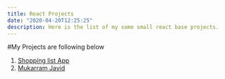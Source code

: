 ```yaml
---
title: React Projects
date: "2020-04-20T12:25:25"
description: Here is the list of my some small react base projects.
---
```


#My Projects are following below

1. [Shopping list App](https://expense3.netlify.app/)  
2. [Mukarram Javid](https://mukarramjavidofficial.netlify.com/)     
